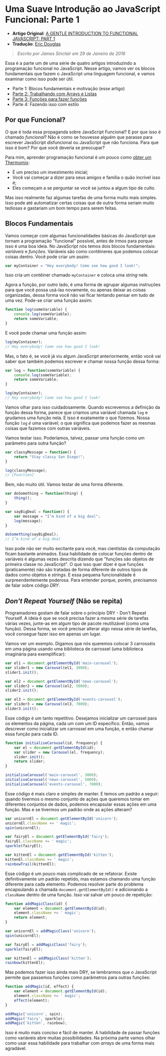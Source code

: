# Uma Suave Introdução ao JavaScript Funcional: Parte 1

* **Artigo Original**: [A GENTLE INTRODUCTION TO FUNCTIONAL JAVASCRIPT: PART 1](http://jrsinclair.com/articles/2016/gentle-introduction-to-functional-javascript-intro/)
* **Tradução**: [Eric Douglas](https://github.com/ericdouglas)

> *Escrito por James Sinclair em 29 de Janeiro de 2016* 

Essa é a parte um de uma série de quatro artigos introduzindo a programação funcional no JavaScript. Nesse artigo, vamos ver os blocos fundamentais que fazem o JavaScript uma linguagem funcional, e vamos examinar como isso pode ser útil.

- Parte 1: Blocos fundamentais e motivação (esse artigo)
- [Parte 2: Trabalhando com Arrays e Listas](010-uma-suave-introducao-ao-javascript-parte-2.md)
- [Parte 3: Funções para fazer funções](011-uma-suave-introducao-ao-javascript-parte-3.md)
- Parte 4: Fazendo isso com estilo

## Por que Funcional?
O que é toda essa propaganda sobre JavaScript Funcional? E por que isso é chamado *funcional*? Não é como se houvesse alguém que parasse para escrever JavaScript *dis*funcional ou JavaScript que não funciona. Para que isso é bom? Por que você deveria se preocupar?

Para mim, aprender programação funcional é um pouco como [obter um Thermomix](https://www.youtube.com/watch?v=4yr_etbfZtQ&feature=youtu.be):

- É um preciso um investimento inicial;
- Você vai começar a dizer para seus amigos e família o quão incrível isso é;
- Eles começam a se perguntar se você se juntou a algum tipo de culto.

Mas isso realmente faz algumas tarefas de uma forma muito mais simples. Isso pode até automatizar certas coisas que de outra forma seriam muito tediosas e gastariam um bom tempo para serem feitas.

## Blocos Fundamentais
Vamos começar com algumas funcionalidades básicas do JavaScript que tornam a programação "funcional" possível, antes de irmos para porque isso é uma boa ideia. No JavaScript nós temos dois blocos fundamentais: *variáveis* e *funções*. Variáveis são como contêineres que podemos colocar coisas dentro. Você pode criar um assim:

```js
var myContainer = "Hey everybody! Come see how good I look!";
```

Isso cria um contêiner chamado `myContainer` e coloca uma *string* nele.

Agora a função, por outro lado, é uma forma de agrupar algumas instruções para que você possa usá-las novamente, ou apenas deixar as coisas organizadas, dessa forma você não vai ficar tentando pensar em tudo de uma vez. Pode-se criar uma função assim:

```js
function log(someVariable) {
    console.log(someVariable);
    return someVariable;
}
```

E você pode chamar uma função assim:

```js
log(myContainer);
// Hey everybody! Come see how good I look!
```

Mas, o fato é, se você já viu algum JavaScript anteriormente, então você vai saber que também podemos escrever e chamar nossa função dessa forma:

```js
var log = function(someVariable) {
    console.log(someVariable);
    return someVariable;
}

log(myContainer);
// Hey everybody! Come see how good I look!
```

Vamos olhar para isso cuidadosamente. Quando escrevemos a definição da função dessa forma, parece que criamos uma variável chamada `log` e grudamos uma função nela. E isso é exatamente o que fizemos. Nossa função `log` *é* uma variável; o que significa que podemos fazer as mesmas coisas que fazemos com outras variáveis.

Vamos testar isso. Poderíamos, talvez, passar uma função como um parâmetro para outra função?

```js
var classyMessage = function() {
    return "Stay classy San Diego!";
}

log(classyMessage);
// [Function]
```

Bem, não muito útil. Vamos testar de uma forma diferente.

```js
var doSomething = function(thing) {
    thing();
}

var sayBigDeal = function() {
    var message = "I’m kind of a big deal";
    log(message);
}

doSomething(sayBigDeal);
// I’m kind of a big deal
```

Isso pode não ser muito excitante para você, mas cientistas da computação ficam bastante animados. Essa habilidade de colocar funções dentro de variáveis é algumas vezes descrita dizendo que "funções são objetos de primeira classe no JavaScript". O que isso quer dizer é que funções (praticamente) não são tratadas de forma diferente de outros tipos de dados como objetos e *strings*. E essa pequena funcionalidade é surpreendentemente poderosa. Para entender porque, porém, precisamos de falar sobre código *DRY*.

## *Don't Repeat Yourself* (Não se repita) 
Programadores gostam de falar sobre o princípio DRY - Don't Repeat Yourself. A ideia é que se você precisa fazer a mesma série de tarefas várias vezes, junte-as em algum tipo de pacote reutilizável (como uma função). Dessa forma, se você precisar alterar algo nessa série de tarefas, você consegue fazer isso em apenas um lugar.

Vamos ver um exemplo. Digamos que nós queremos colocar 3 carrosséis em uma página usando uma biblioteca de carrossel (uma biblioteca imaginária para exemplificar):

```js
var el1 = document.getElementById('main-carousel');
var slider1 = new Carousel(el1, 3000);
slider1.init();

var el2 = document.getElementById('news-carousel');
var slider2 = new Carousel(el2, 5000);
slider2.init();

var el3 = document.getElementById('events-carousel');
var slider3 = new Carousel(el3, 7000);
slider3.init();
```

Esse código é um tanto repetitivo. Desejamos inicializar um carrossel para os elementos da página, cada um com um ID específico. Então, vamos descrever como inicializar um carrossel em uma função, e então chamar essa função para cada ID.

```js
function initialiseCarousel(id, frequency) {
    var el = document.getElementById(id);
    var slider = new Carousel(el, frequency);
    slider.init();
    return slider;
}

initialiseCarousel('main-carousel', 3000);
initialiseCarousel('news-carousel', 5000);
initialiseCarousel('events-carousel', 7000);
```

Esse código é mais claro e simples de manter. E temos um padrão a seguir: quando tivermos o mesmo conjunto de ações que queremos tomar em diferentes conjuntos de dados, podemos encapsular essas ações em uma função. Mas e se tivermos um padrão onde as ações alteram?

```js
var unicornEl = document.getElementById('unicorn');
unicornEl.className += ' magic';
spin(unicornEl);

var fairyEl = document.getElementById('fairy');
fairyEl.className += ' magic';
sparkle(fairyEl);

var kittenEl = document.getElementById('kitten');
kittenEl.className += ' magic';
rainbowTrail(kittenEl);
```

Esse código é um pouco mais complicado de se refatorar. Existe definitivamente um padrão repetido, mas estamos chamando uma função diferente para cada elemento. Podemos resolver parte do problema encapsulando a chamada `document.getElementById()` e adicionando a `className` dentro de uma função. Isso vai salvar um pouco de repetição:

```js
function addMagicClass(id) {
    var element = document.getElementById(id);
    element.className += ' magic';
    return element;
}

var unicornEl = addMagicClass('unicorn');
spin(unicornEl);

var fairyEl = addMagicClass('fairy');
sparkle(fairyEl);

var kittenEl = addMagicClass('kitten');
rainbow(kittenEl);
```

Mas podemos fazer isso ainda mais DRY, se lembrarmos que o JavaScript permite que passemos funções como parâmetros para outras funções:

```js
function addMagic(id, effect) {
    var element = document.getElementById(id);
    element.className += ' magic';
    effect(element);
}

addMagic('unicorn', spin);
addMagic('fairy', sparkle);
addMagic('kitten', rainbow);
```

Isso é muito mais conciso e fácil de manter. A habilidade de passar funções como variáveis abre muitas possibilidades. Na próxima parte vamos olhar como usar essa habilidade para trabalhar com *arrays* de uma forma mais agradável.
